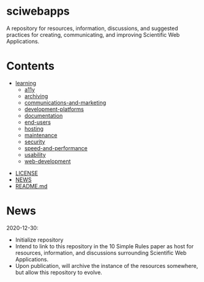 # sciwebapps
A repository for resources, information, discussions, and suggested practices for creating, communicating, and improving Scientific Web Applications. 

# Contents
 * [learning](./tree-md)
   * [a11y](./a11y/)
   * [archiving](./archiving/)
   * [communications-and-marketing](./communications-and-marketing/)
   * [development-platforms](./development-platforms/)
   * [documentation](./documentation/)
   * [end-users](./end-users/)
   * [hosting](./hosting/)  
   * [maintenance](./maintenance/)
   * [security](./security/)
   * [speed-and-performance](./speed-and-performance/)
   * [usability](./usability/)
   * [web-development](./web-development/)
<!--   * [](.//)
-->   
 * [LICENSE](./LICENSE)
 * [NEWS](./NEWS.md)
 * [README.md](./README.md)

# News
2020-12-30: 
- Initialize repository 
- Intend to link to this repository in the 10 Simple Rules paper as host for resources, information, and discussions surrounding Scientific Web Applications. 
- Upon publication, will archive the instance of the resources somewhere, but allow this repository to evolve. 
